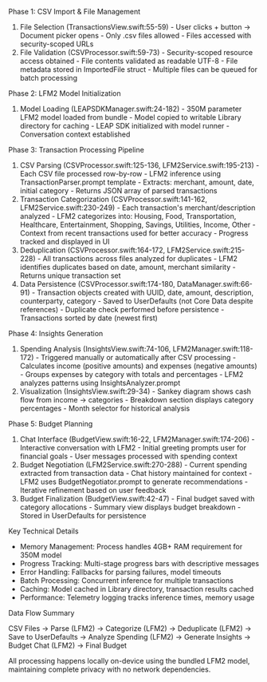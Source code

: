  Phase 1: CSV Import & File Management

  1. File Selection (TransactionsView.swift:55-59)
    - User clicks + button → Document picker opens
    - Only .csv files allowed
    - Files accessed with security-scoped URLs
  2. File Validation (CSVProcessor.swift:59-73)
    - Security-scoped resource access obtained
    - File contents validated as readable UTF-8
    - File metadata stored in ImportedFile struct
    - Multiple files can be queued for batch processing

  Phase 2: LFM2 Model Initialization

  1. Model Loading (LEAPSDKManager.swift:24-182)
    - 350M parameter LFM2 model loaded from bundle
    - Model copied to writable Library directory for caching
    - LEAP SDK initialized with model runner
    - Conversation context established

  Phase 3: Transaction Processing Pipeline

  1. CSV Parsing (CSVProcessor.swift:125-136, LFM2Service.swift:195-213)
    - Each CSV file processed row-by-row
    - LFM2 inference using TransactionParser.prompt template
    - Extracts: merchant, amount, date, initial category
    - Returns JSON array of parsed transactions
  2. Transaction Categorization (CSVProcessor.swift:141-162,
  LFM2Service.swift:230-249)
    - Each transaction's merchant/description analyzed
    - LFM2 categorizes into: Housing, Food, Transportation, Healthcare,
  Entertainment, Shopping, Savings, Utilities, Income, Other
    - Context from recent transactions used for better accuracy
    - Progress tracked and displayed in UI
  3. Deduplication (CSVProcessor.swift:164-172, LFM2Service.swift:215-228)
    - All transactions across files analyzed for duplicates
    - LFM2 identifies duplicates based on date, amount, merchant similarity
    - Returns unique transaction set
  4. Data Persistence (CSVProcessor.swift:174-180, DataManager.swift:66-91)
    - Transaction objects created with UUID, date, amount, description,
  counterparty, category
    - Saved to UserDefaults (not Core Data despite references)
    - Duplicate check performed before persistence
    - Transactions sorted by date (newest first)

  Phase 4: Insights Generation

  1. Spending Analysis (InsightsView.swift:74-106, LFM2Manager.swift:118-172)
    - Triggered manually or automatically after CSV processing
    - Calculates income (positive amounts) and expenses (negative amounts)
    - Groups expenses by category with totals and percentages
    - LFM2 analyzes patterns using InsightsAnalyzer.prompt
  2. Visualization (InsightsView.swift:29-34)
    - Sankey diagram shows cash flow from income → categories
    - Breakdown section displays category percentages
    - Month selector for historical analysis

  Phase 5: Budget Planning

  1. Chat Interface (BudgetView.swift:16-22, LFM2Manager.swift:174-206)
    - Interactive conversation with LFM2
    - Initial greeting prompts user for financial goals
    - User messages processed with spending context
  2. Budget Negotiation (LFM2Service.swift:270-288)
    - Current spending extracted from transaction data
    - Chat history maintained for context
    - LFM2 uses BudgetNegotiator.prompt to generate recommendations
    - Iterative refinement based on user feedback
  3. Budget Finalization (BudgetView.swift:42-47)
    - Final budget saved with category allocations
    - Summary view displays budget breakdown
    - Stored in UserDefaults for persistence

  Key Technical Details

  - Memory Management: Process handles 4GB+ RAM requirement for 350M model
  - Progress Tracking: Multi-stage progress bars with descriptive messages
  - Error Handling: Fallbacks for parsing failures, model timeouts
  - Batch Processing: Concurrent inference for multiple transactions
  - Caching: Model cached in Library directory, transaction results cached
  - Performance: Telemetry logging tracks inference times, memory usage

  Data Flow Summary

  CSV Files → Parse (LFM2) → Categorize (LFM2) → Deduplicate (LFM2) →
  Save to UserDefaults → Analyze Spending (LFM2) → Generate Insights →
  Budget Chat (LFM2) → Final Budget

  All processing happens locally on-device using the bundled LFM2 model, maintaining
   complete privacy with no network dependencies.
